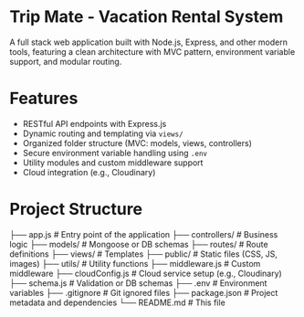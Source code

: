 # Trip Mate - Vacation Rental System
A full stack web application built with Node.js, Express, and other modern tools, featuring a clean architecture with MVC pattern, environment variable support, and modular routing.


# Features
- RESTful API endpoints with Express.js
- Dynamic routing and templating via `views/`
- Organized folder structure (MVC: models, views, controllers)
- Secure environment variable handling using `.env`
- Utility modules and custom middleware support
- Cloud integration (e.g., Cloudinary)


# Project Structure
├── app.js # Entry point of the application
├── controllers/ # Business logic
├── models/ # Mongoose or DB schemas
├── routes/ # Route definitions
├── views/ # Templates
├── public/ # Static files (CSS, JS, images)
├── utils/ # Utility functions
├── middleware.js # Custom middleware
├── cloudConfig.js # Cloud service setup (e.g., Cloudinary)
├── schema.js # Validation or DB schemas
├── .env # Environment variables
├── .gitignore # Git ignored files
├── package.json # Project metadata and dependencies
└── README.md # This file
